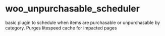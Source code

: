 # woo_unpurchasable_scheduler
basic plugin to schedule when items are purchasable or unpurchasable by category.  Purges litespeed cache for impacted pages

